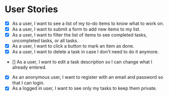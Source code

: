 # User Stories

- [X] As a user, I want to see a list of my to-do items to know what to work on.
- [X] As a user, I want to submit a form to add new items to my list.
- [X] As a user, I want to filter the list of items to see completed tasks, uncompleted tasks, or all tasks.
- [X] As a user, I want to click a button to mark an item as done.
- [X] As a user, I want to delete a task in case I don't need to do it anymore.
- [] As a user, I want to edit a task description so I can change what I already entered.
- [X] As an anonymous user, I want to register with an email and password so that I can login.
- [X] As a logged in user, I want to see only my tasks to keep them private.
